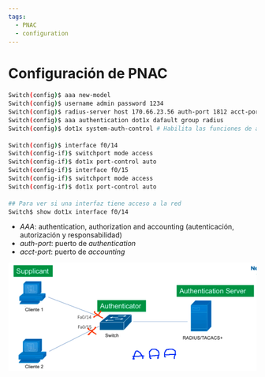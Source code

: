 ```yaml
---
tags:
  - PNAC
  - configuration
---
```


# Configuración de PNAC

``` bash
Switch(config)$ aaa new-model
Switch(config)$ username admin password 1234
Switch(config)$ radius-server host 170.66.23.56 auth-port 1812 acct-port 1813 key CLAVERADIUS
Switch(config)$ aaa authentication dot1x dafault group radius
Switch(config)$ dot1x system-auth-control # Habilita las funciones de auth

Switch(config)$ interface f0/14
Switch(config-if)$ switchport mode access
Switch(config-if)$ dot1x port-control auto
Switch(config-if)$ interface f0/15
Switch(config-if)$ switchport mode access
Switch(config-if)$ dot1x port-control auto

## Para ver si una interfaz tiene acceso a la red
Switch$ show dot1x interface f0/14

```

- _AAA_: authentication, authorization and accounting (autenticación, autorización y responsabilidad)
- _auth-port_: puerto de _authentication_
- _acct-port_: puerto de _accounting_

![](_anexos_/Screenshot%20from%202024-01-05%2008-23-19.png)